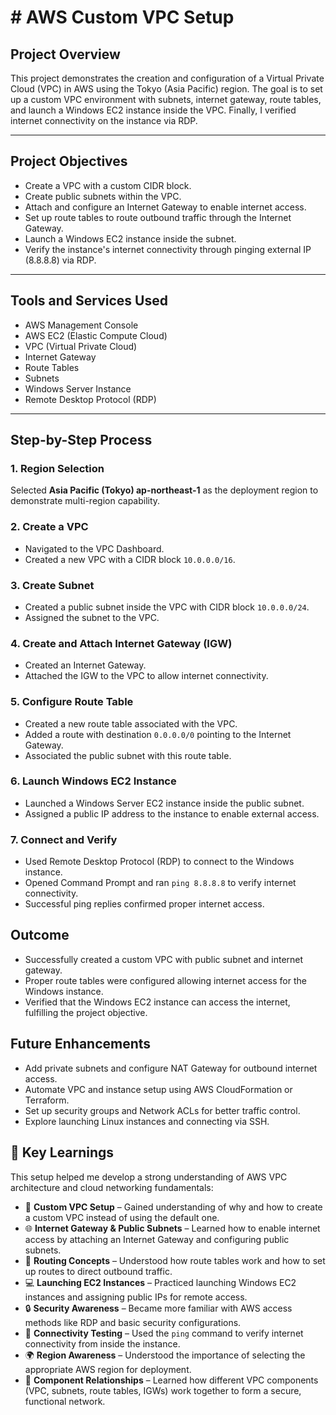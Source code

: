# # AWS Custom VPC Setup

## Project Overview
This project demonstrates the creation and configuration of a Virtual Private Cloud (VPC) in AWS using the Tokyo (Asia Pacific) region. The goal is to set up a custom VPC environment with subnets, internet gateway, route tables, and launch a Windows EC2 instance inside the VPC. Finally, I verified internet connectivity on the instance via RDP.

---

## Project Objectives
- Create a VPC with a custom CIDR block.
- Create public subnets within the VPC.
- Attach and configure an Internet Gateway to enable internet access.
- Set up route tables to route outbound traffic through the Internet Gateway.
- Launch a Windows EC2 instance inside the subnet.
- Verify the instance's internet connectivity through pinging external IP (8.8.8.8) via RDP.

---

## Tools and Services Used
- AWS Management Console
- AWS EC2 (Elastic Compute Cloud)
- VPC (Virtual Private Cloud)
- Internet Gateway
- Route Tables
- Subnets
- Windows Server Instance
- Remote Desktop Protocol (RDP)

---

## Step-by-Step Process

### 1. Region Selection
Selected **Asia Pacific (Tokyo) ap-northeast-1** as the deployment region to demonstrate multi-region capability.

### 2. Create a VPC
- Navigated to the VPC Dashboard.
- Created a new VPC with a CIDR block `10.0.0.0/16`.

### 3. Create Subnet
- Created a public subnet inside the VPC with CIDR block `10.0.0.0/24`.
- Assigned the subnet to the VPC.

### 4. Create and Attach Internet Gateway (IGW)
- Created an Internet Gateway.
- Attached the IGW to the VPC to allow internet connectivity.

### 5. Configure Route Table
- Created a new route table associated with the VPC.
- Added a route with destination `0.0.0.0/0` pointing to the Internet Gateway.
- Associated the public subnet with this route table.

### 6. Launch Windows EC2 Instance
- Launched a Windows Server EC2 instance inside the public subnet.
- Assigned a public IP address to the instance to enable external access.

### 7. Connect and Verify
- Used Remote Desktop Protocol (RDP) to connect to the Windows instance.
- Opened Command Prompt and ran `ping 8.8.8.8` to verify internet connectivity.
- Successful ping replies confirmed proper internet access.


## Outcome
- Successfully created a custom VPC with public subnet and internet gateway.
- Proper route tables were configured allowing internet access for the Windows instance.
- Verified that the Windows EC2 instance can access the internet, fulfilling the project objective.

## Future Enhancements
- Add private subnets and configure NAT Gateway for outbound internet access.
- Automate VPC and instance setup using AWS CloudFormation or Terraform.
- Set up security groups and Network ACLs for better traffic control.
- Explore launching Linux instances and connecting via SSH.

## 📘 Key Learnings
This setup helped me develop a strong understanding of AWS VPC architecture and cloud networking fundamentals:
- 🔧 **Custom VPC Setup** – Gained understanding of why and how to create a custom VPC instead of using the default one.
- 🌐 **Internet Gateway & Public Subnets** – Learned how to enable internet access by attaching an Internet Gateway and configuring public subnets.
- 🧭 **Routing Concepts** – Understood how route tables work and how to set up routes to direct outbound traffic.
- 💻 **Launching EC2 Instances** – Practiced launching Windows EC2 instances and assigning public IPs for remote access.
- 🔒 **Security Awareness** – Became more familiar with AWS access methods like RDP and basic security configurations.
- 📡 **Connectivity Testing** – Used the `ping` command to verify internet connectivity from inside the instance.
- 🌍 **Region Awareness** – Understood the importance of selecting the appropriate AWS region for deployment.
- 🧱 **Component Relationships** – Learned how different VPC components (VPC, subnets, route tables, IGWs) work together to form a secure, functional network.


